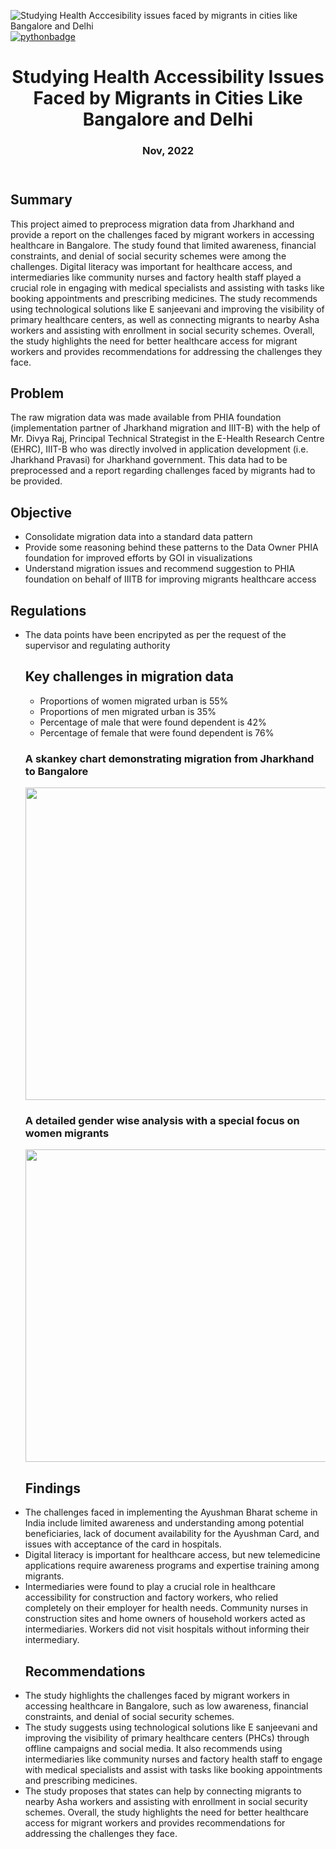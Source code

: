 ![Studying Health Acccesibility issues faced by migrants in cities like Bangalore and Delhi](https://socialify.git.ci/VinayakJha-1/Bengaluru_to_Jharkhand_Migration/image?font=Bitter&language=1&name=1&owner=1&pattern=Charlie%20Brown&stargazers=1&theme=Light)
[![pythonbadge](https://forthebadge.com/images/badges/made-with-python.svg)](https://forthebadge.com)
<!DOCTYPE html>
<html>
<head>
  <!--
<style>
		body {
			font-family: Arial, sans-serif;
			background-color: #f2f2f2;
		}
		h1 {
			text-align: center;
			color: #1a1a1a;
			margin-top: 50px;
		}
		h2 {
			color: #1a1a1a;
			margin-top: 30px;
		}
		p {
			color: #4d4d4d;
			font-size: 18px;
			line-height: 1.5;
			margin-top: 20px;
		}
		ul {
			margin-top: 20px;
			margin-left: 30px;
		}
		li {
			color: #4d4d4d;
			font-size: 18px;
			line-height: 1.5;
		}

  
    header {
      background-color: #0072C6;
      color: #FFF;
      padding: 20px;
      text-align: center;
      margin-bottom: 20px;
    }
    
    .highlight {
			background-color: #FCD116;
			padding: 3px 5px;
			border-radius: 3px;
		}
  
  </style>
  -->
</head>
<body>
	<header>
		<h1> Studying Health Accessibility Issues Faced by Migrants in Cities Like Bangalore and Delhi </h1>
    <h3> 	Nov, 2022</h3>
	</header>
	
<h2>Summary</h2>
<p> This project aimed to preprocess migration data from Jharkhand and provide a report on the challenges faced by migrant workers in accessing healthcare in Bangalore. The study found that limited awareness, financial constraints, and denial of social security schemes were among the challenges. Digital literacy was important for healthcare access, and intermediaries like community nurses and factory health staff played a crucial role in engaging with medical specialists and assisting with tasks like booking appointments and prescribing medicines. The study recommends using technological solutions like E sanjeevani and improving the visibility of primary healthcare centers, as well as connecting migrants to nearby Asha workers and assisting with enrollment in social security schemes. Overall, the study highlights the need for better healthcare access for migrant workers and provides recommendations for addressing the challenges they face. </p>


<h2> Problem</h2>

<p>The raw migration data was made available from PHIA foundation (implementation partner of Jharkhand migration
and IIIT-B) with the help of Mr. Divya Raj, Principal Technical Strategist in the E-Health Research Centre 
(EHRC), IIIT-B who was directly involved in application development (i.e. Jharkhand Pravasi) for 
Jharkhand government. This data had to be preprocessed and a report regarding challenges faced by migrants had to be provided. </p>


<h2> Objective</h2>
<ul>
<li>  Consolidate migration data into a standard data pattern</li>
<li>  Provide some reasoning behind these patterns to the Data Owner PHIA foundation for improved efforts by GOI in visualizations </li>
<li>  Understand migration issues and recommend suggestion to PHIA foundation on behalf of IIITB for improving migrants healthcare access </li>
</ul>



<h2>Regulations</h2> 
<ul>
<li>The data points have been encripyted as per the request of the supervisor and regulating authority </li>


<h2>Key challenges in migration data </h2>
<ul>
<li> Proportions of women migrated urban is 55%</li>
<li> Proportions of men migrated urban is 35% </li>
<li> Percentage of male that were found dependent is 42%</li>
<li> Percentage of female that were found dependent is 76%</li>
</ul>

<h3> A skankey chart demonstrating migration from Jharkhand to Bangalore </h3>
<a href="https://www.thequint.com/tech-and-auto/tech-news/internet-shutdowns-cost-india-over-rs-33-8-crore-per-hour"> 
  <img src="https://images.assettype.com/thequint/2018-07/1c292734-8b14-427d-a67a-0a1a2e11080d/g.jpg" width="500">
</a>

<h3> A detailed gender wise analysis with a special focus on women migrants </h3>
<a href="https://www.thequint.com/tech-and-auto/tech-news/internet-shutdowns-cost-india-over-rs-33-8-crore-per-hour"> 
  <img src="https://images.assettype.com/thequint/2018-07/1c292734-8b14-427d-a67a-0a1a2e11080d/g.jpg" width="500">
</a>

<h2>Findings</h2>
<li>The challenges faced in implementing the Ayushman Bharat scheme in India include limited awareness and understanding among potential beneficiaries, lack of document availability for the Ayushman Card, and issues with acceptance of the card in hospitals.</li>
<li>Digital literacy is important for healthcare access, but new telemedicine applications require awareness programs and expertise training among migrants.</li>
<li>Intermediaries were found to play a crucial role in healthcare accessibility for construction and factory workers, who relied completely on their employer for health needs. Community nurses in construction sites and home owners of household workers acted as intermediaries. Workers did not visit hospitals without informing their intermediary. </li>


<h2> Recommendations </h2>
<li> The study highlights the challenges faced by migrant workers in accessing healthcare in Bangalore, such as low awareness, financial constraints, and denial of social security schemes.</li>
<li> The study suggests using technological solutions like E sanjeevani and improving the visibility of primary healthcare centers (PHCs) through offline campaigns and social media. It also recommends using intermediaries like community nurses and factory health staff to engage with medical specialists and assist with tasks like booking appointments and prescribing medicines.</li>
<li> The study proposes that states can help by connecting migrants to nearby Asha workers and assisting with enrollment in social security schemes. Overall, the study highlights the need for better healthcare access for migrant workers and provides recommendations for addressing the challenges they face.</li>

